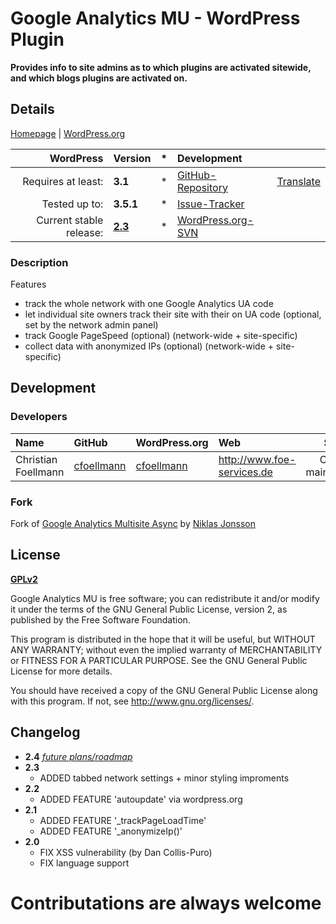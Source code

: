 # Google Analytics MU - WordPress Plugin
__Provides info to site admins as to which plugins are activated sitewide, and which blogs plugins are activated on.__

## Details
[Homepage][1.1] | [WordPress.org][1.2]

| WordPress					| Version			| *		| Development				|					|
| ----:						| :----				| :---: | :----						| :----				|
| Requires at least:		| __3.1__			| *		| [GitHub-Repository][1.3]	| [Translate][1.7]	|
| Tested up to:				| __3.5.1__			| *		| [Issue-Tracker][1.4]		| 					|
| Current stable release:	| __[2.3][1.5]__	| *		| [WordPress.org-SVN][1.6]	|					|

[1.1]: http://labs.foe-services.de/
[1.2]: http://wordpress.org/extend/plugins/google-analytics-mu/
[1.3]: https://github.com/wp-repository/google-analytics-mu
[1.4]: https://github.com/wp-repository/google-analytics-mu/issues
[1.5]: https://github.com/wp-repository/google-analytics-mu/archive/2.3.zip
[1.6]: http://plugins.trac.wordpress.org/browser/google-analytics-mu/
[1.7]: https://translate.foe-services.de/projects/google-analytics-mu

### Description
Features
* track the whole network with one Google Analytics UA code
* let individual site owners track their site with their on UA code (optional, set by the network admin panel)
* track Google PageSpeed (optional) (network-wide + site-specific)
* collect data with anonymized IPs (optional) (network-wide + site-specific)


## Development
### Developers
| Name					| GitHub				| WordPress.org			| Web									| Status				|
| :----					| :----					| :----					| :----									| ----:					|
| Christian Foellmann	| [cfoellmann][2.4.1]	| [cfoellmann][2.4.2]	| http://www.foe-services.de			| Current maintainer	|

### Fork
Fork of [Google Analytics Multisite Async](https://wordpress.org/extend/plugins/google-analytics-multisite-async/) by [Niklas Jonsson](http://www.darturonline.se/ga-mu-async.html)

[2.4.1]: https://github.com/cfoellmann
[2.4.2]: http://profiles.wordpress.org/cfoellmann


## License
__[GPLv2](http://www.gnu.org/licenses/gpl-2.0.html)__

Google Analytics MU is free software; you can redistribute it and/or modify
it under the terms of the GNU General Public License, version 2, as 
published by the Free Software Foundation.

This program is distributed in the hope that it will be useful,
but WITHOUT ANY WARRANTY; without even the implied warranty of
MERCHANTABILITY or FITNESS FOR A PARTICULAR PURPOSE.  See the
GNU General Public License for more details.

You should have received a copy of the GNU General Public License
along with this program.  If not, see <http://www.gnu.org/licenses/>.


## Changelog
* __2.4__ _[future plans/roadmap][4.1]_
* __2.3__
	* ADDED tabbed network settings + minor styling improments
* __2.2__
	* ADDED FEATURE 'autoupdate' via wordpress.org
* __2.1__
	* ADDED FEATURE '_trackPageLoadTime'
	* ADDED FEATURE '_anonymizeIp()'
* __2.0__
	* FIX XSS vulnerability (by Dan Collis-Puro)
	* FIX language support

[4.1]: https://github.com/wp-repository/google-analytics-mu/issues?milestone=1

# Contributations are always welcome
